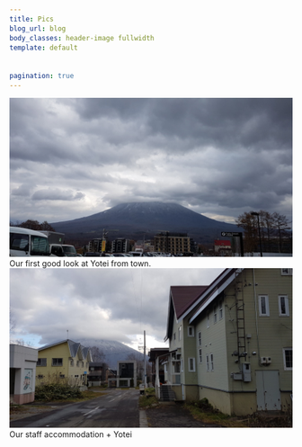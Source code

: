 ```yaml
---
title: Pics
blog_url: blog
body_classes: header-image fullwidth
template: default


pagination: true
---
```


<div class="pics-container">
    <div class="image large">
        <img src="/user/pages/images/yotei1.jpg" alt="Mt Yotei">
        <span class="text">Our first good look at Yotei from town.</span>
    </div>
    <div class="image large">
        <img src="/user/pages/images/renient-yotei.jpg" alt="Renient Lodge and Yotei">
        <span class="text">Our staff accommodation + Yotei</span>     
    </div>
</div>

